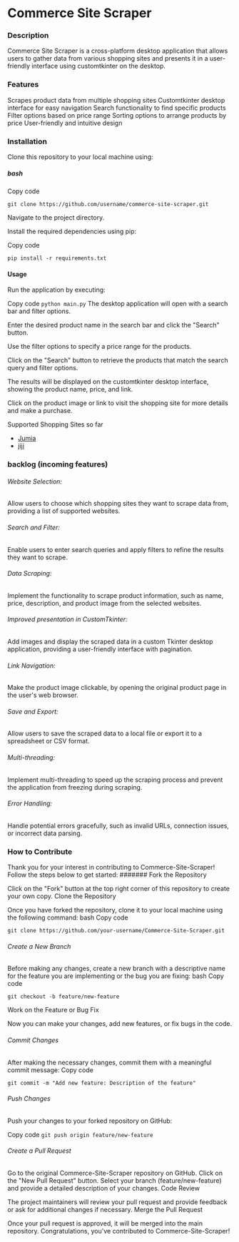 # Commerce Site Scraper
### Description
Commerce Site Scraper is a cross-platform desktop application that allows users to gather data from various shopping sites and presents it in a user-friendly interface using customtkinter on the desktop.

### Features
Scrapes product data from multiple shopping sites
Customtkinter desktop interface for easy navigation
Search functionality to find specific products
Filter options based on price range
Sorting options to arrange products by price
User-friendly and intuitive design

### Installation
Clone this repository to your local machine using:

##### bash
Copy code
```
git clone https://github.com/username/commerce-site-scraper.git
```
Navigate to the project directory.

Install the required dependencies using pip:

Copy code

```pip install -r requirements.txt```

#### Usage
Run the application by executing:

Copy code
```python main.py```
The desktop application will open with a search bar and filter options.

Enter the desired product name in the search bar and click the "Search" button.

Use the filter options to specify a price range for the products.

Click on the "Search" button to retrieve the products that match the search query and filter options.

The results will be displayed on the customtkinter desktop interface, showing the product name, price, and link.

Click on the product image or link to visit the shopping site for more details and make a purchase.

Supported Shopping Sites so far
- [Jumia](https://www.google.com)
- [jiji](https://github.com)

### backlog (incoming features)
###### Website Selection: 
Allow users to choose which shopping sites they want to scrape data from, providing a list of supported websites.

###### Search and Filter: 
Enable users to enter search queries and apply filters to refine the results they want to scrape.
###### Data Scraping: 
Implement the functionality to scrape product information, such as name, price, description, and product image from the selected websites.
###### Improved presentation in CustomTkinter: 
Add images and display the scraped data in a custom Tkinter desktop application, providing a user-friendly interface with pagination.
###### Link Navigation: 
Make the product image clickable, by opening the original product page in the user's web browser.
###### Save and Export: 
Allow users to save the scraped data to a local file or export it to a spreadsheet or CSV format.
###### Multi-threading: 
Implement multi-threading to speed up the scraping process and prevent the application from freezing during scraping.
###### Error Handling: 
Handle potential errors gracefully, such as invalid URLs, connection issues, or incorrect data parsing.
  
### How to Contribute
Thank you for your interest in contributing to Commerce-Site-Scraper! Follow the steps below to get started:
 ####### Fork the Repository

Click on the "Fork" button at the top right corner of this repository to create your own copy.
Clone the Repository

Once you have forked the repository, clone it to your local machine using the following command:
bash
Copy code
```
git clone https://github.com/your-username/Commerce-Site-Scraper.git
```
###### Create a New Branch

Before making any changes, create a new branch with a descriptive name for the feature you are implementing or the bug you are fixing:
bash
Copy code
```
git checkout -b feature/new-feature
```
Work on the Feature or Bug Fix

Now you can make your changes, add new features, or fix bugs in the code.
###### Commit Changes

After making the necessary changes, commit them with a meaningful commit message:
Copy code
```
git commit -m "Add new feature: Description of the feature"
```
###### Push Changes

Push your changes to your forked repository on GitHub:

Copy code
```git push origin feature/new-feature```

###### Create a Pull Request

Go to the original Commerce-Site-Scraper repository on GitHub.
Click on the "New Pull Request" button.
Select your branch (feature/new-feature) and provide a detailed description of your changes.
Code Review

The project maintainers will review your pull request and provide feedback or ask for additional changes if necessary.
Merge the Pull Request

Once your pull request is approved, it will be merged into the main repository. Congratulations, you've contributed to Commerce-Site-Scraper!
